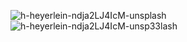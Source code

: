 ![h-heyerlein-ndja2LJ4IcM-unsplash](https://github.com/coding4vinayak/coding4vinayak/assets/85548902/81773166-783f-41c4-8d8f-95c423aa1402)
![h-heyerlein-ndja2LJ4IcM-unsp33lash](https://github.com/coding4vinayak/coding4vinayak/assets/85548902/e8fa0573-1dd9-4e0f-99aa-25b9353079f7)
